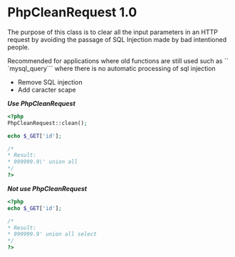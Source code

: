 # PhpCleanRequest 1.0
The purpose of this class is to clear all the input parameters in an HTTP request by avoiding the passage of SQL Injection made by bad intentioned people.

Recommended for applications where old functions are still used such as `` `mysql_query``` where there is no automatic processing of sql injection

- Remove SQL injection
- Add caracter scape

***Use PhpCleanRequest***
```php
<?php
PhpCleanRequest::clean();

echo $_GET['id'];

/*
* Result:
* 999999.9\' union all
*/
?>
```

***Not use PhpCleanRequest***
```php
<?php
echo $_GET['id'];

/*
* Result:
* 999999.9' union all select
*/
?>
```
